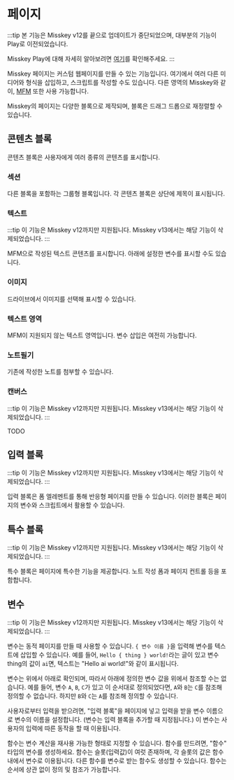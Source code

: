# 페이지

:::tip
본 기능은 Misskey v12를 끝으로 업데이트가 중단되었으며, 대부분의 기능이 Play로 이전되었습니다.

Misskey Play에 대해 자세히 알아보려면 [여기](./play.md)를 확인해주세요.
:::

Misskey 페이지는 커스텀 웹페이지를 만들 수 있는 기능입니다. 여기에서 여러 다른 미디어와 형식을 삽입하고, 스크립트를 작성할 수도 있습니다. 다른 영역의 Misskey와 같이, [MFM](./mfm.md) 또한 사용 가능합니다.

Misskey의 페이지는 다양한 블록으로 제작되며, 블록은 드래그 드롭으로 재정렬할 수 있습니다.

## 콘텐츠 블록

콘텐츠 블록은 사용자에게 여러 종류의 콘텐츠를 표시합니다.

### 섹션

다른 블록을 포함하는 그룹형 블록입니다. 각 콘텐츠 블록은 상단에 제목이 표시됩니다.

### 텍스트

:::tip
이 기능은 Misskey v12까지만 지원됩니다. Misskey v13에서는 해당 기능이 삭제되었습니다.
:::

MFM으로 작성된 텍스트 콘텐츠를 표시합니다. 아래에 설정한 변수를 표시할 수도 있습니다.

### 이미지

드라이브에서 이미지를 선택해 표시할 수 있습니다.

### 텍스트 영역

MFM이 지원되지 않는 텍스트 영역입니다. 변수 삽입은 여전히 가능합니다.

### 노트필기

기존에 작성한 노트를 첨부할 수 있습니다.

### 캔버스

:::tip
이 기능은 Misskey v12까지만 지원됩니다. Misskey v13에서는 해당 기능이 삭제되었습니다.
:::

TODO

## 입력 블록

:::tip
이 기능은 Misskey v12까지만 지원됩니다. Misskey v13에서는 해당 기능이 삭제되었습니다.
:::

입력 블록은 폼 엘레멘트를 통해 반응형 페이지를 만들 수 있습니다. 이러한 블록은 페이지의 변수와 스크립트에서 활용할 수 있습니다.

## 특수 블록

:::tip
이 기능은 Misskey v12까지만 지원됩니다. Misskey v13에서는 해당 기능이 삭제되었습니다.
:::

특수 블록은 페이지에 특수한 기능을 제공합니다. 노트 작성 폼과 페이지 컨트롤 등을 포함합니다.

## 변수

:::tip
이 기능은 Misskey v12까지만 지원됩니다. Misskey v13에서는 해당 기능이 삭제되었습니다.
:::

변수는 동적 페이지를 만들 때 사용할 수 있습니다. `{ 변수 이름 }`을 입력해 변수를 텍스트에 삽입할 수 있습니다.
예를 들어, `Hello { thing } world!`라는 글이 있고 변수 thing의 값이 `ai`면, 텍스트는 "Hello ai world!"와 같이 표시됩니다.

변수는 위에서 아래로 확인되며, 따라서 아래에 정의한 변수 값을 위에서 참조할 수는 없습니다.
예를 들어, 변수 `A`, `B`, `C`가 있고 이 순서대로 정의되었다면, `A`와 `B`는 `C`를 참조해 정의할 수 없습니다.
하지만 `B`와 `C`는 `A`를 참조해 정의할 수 있습니다.

사용자로부터 입력을 받으려면, "입력 블록"을 페이지에 넣고 입력을 받을 변수 이름으로 변수의 이름을 설정합니다. (변수는 입력 블록을 추가할 때 지정됩니다.)
이 변수는 사용자의 입력에 따른 동작을 할 때 이용됩니다.

함수는 변수 계산을 재사용 가능한 형태로 지정할 수 있습니다.
함수를 만드려면, "함수" 타입의 변수를 생성하세요.
함수는 슬롯(입력값)이 여럿 존재하며, 각 슬롯의 값은 함수 내에서 변수로 이용됩니다.
다른 함수를 변수로 받는 함수도 생성할 수 있습니다.
함수는 순서에 상관 없이 정의 및 참조가 가능합니다.
